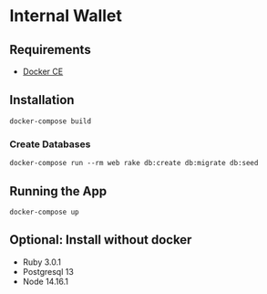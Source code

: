 # Internal Wallet

## Requirements
- [Docker CE](https://docs.docker.com/get-docker/)

## Installation
`docker-compose build`

### Create Databases
`docker-compose run --rm web rake db:create db:migrate db:seed`

## Running the App
`docker-compose up`

## Optional: Install without docker
- Ruby 3.0.1
- Postgresql 13
- Node 14.16.1
